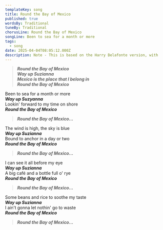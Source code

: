 ```yaml
---
templateKey: song
title: Round the Bay of Mexico
published: true
wordsBy: Traditional
tuneBy: Traditional
chorusLine: Round the Bay of Mexico
songLine: Been to sea for a month or more
tags:
  - song
date: 2025-04-04T08:05:12.000Z
description: Note - This is based on the Harry Belafonte version, with some cuts. Could potentially be replaced with a more 'work song' version.
---
```

>***Round the Bay of Mexico\
Way up Suzianna\
Mexico is the place that I belong in\
Round the Bay of Mexico***

Been to sea for a month or more\
***Way up Suzyanna***\
Lookin' forward to my time on shore\
***Round the Bay of Mexico***

>***Round the Bay of Mexico...***

The wind is high, the sky is blue\
***Way up Suzianna***\
Bound to anchor in a day or two\
***Round the Bay of Mexico***

>***Round the Bay of Mexico...***

I can see it all before my eye\
***Way up Suzianna***\
A big café and a bottle full o' rye\
***Round the Bay of Mexico***

>***Round the Bay of Mexico...***

Some beans and rice to soothe my taste\
***Way up Suzianna***\
I ain't gonna let nothin' go to waste\
***Round the Bay of Mexico***

>***Round the Bay of Mexico...***
